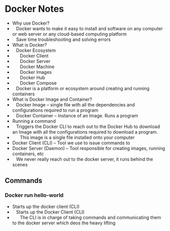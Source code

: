 # Docker Notes

- Why use Docker?
- &nbsp;&nbsp;&nbsp;Docker wants to make it easy to install and software on any computer or web server or any cloud-based computing platform
- &nbsp;&nbsp;&nbsp;Save time troubleshooting and solving errors
- What is Docker?
- &nbsp;&nbsp;&nbsp;Docker Ecosystem
- &nbsp;&nbsp;&nbsp;&nbsp;&nbsp;&nbsp;Docker Client
- &nbsp;&nbsp;&nbsp;&nbsp;&nbsp;&nbsp;Docker Server
- &nbsp;&nbsp;&nbsp;&nbsp;&nbsp;&nbsp;Docker Machine
- &nbsp;&nbsp;&nbsp;&nbsp;&nbsp;&nbsp;Docker Images
- &nbsp;&nbsp;&nbsp;&nbsp;&nbsp;&nbsp;Docker Hub
- &nbsp;&nbsp;&nbsp;&nbsp;&nbsp;&nbsp;Docker Compose
- &nbsp;&nbsp;&nbsp;Docker is a platform or ecosystem around creating and running containers
- What is Docker Image and Container?
- &nbsp;&nbsp;&nbsp;Docker Image – single file with all the dependencies and configurations required to run a program
- &nbsp;&nbsp;&nbsp;Docker Container – Instance of an Image. Runs a program
- Running a command
- &nbsp;&nbsp;&nbsp;Triggers the Docker CLI to reach out to the Docker Hub to download an Image with all the configurations required to download a program.
- &nbsp;&nbsp;&nbsp;&nbsp;&nbsp;&nbsp;This image is a single file installed onto your computer
- Docker Client (CLI) – Tool we use to issue commands to
- Docker Server (Daemon) – Tool responsible for creating images, running containers, etc
- &nbsp;&nbsp;&nbsp;We never really reach out to the docker server, it runs behind the scenes

## Commands

### Docker run hello-world

- Starts up the docker client (CLI)
- &nbsp;&nbsp;&nbsp;Starts up the Docker Client (CLI)
- &nbsp;&nbsp;&nbsp;&nbsp;&nbsp;&nbsp;The CLI is in charge of taking commands and communicating them to the docker server which deos the heavy lifting
